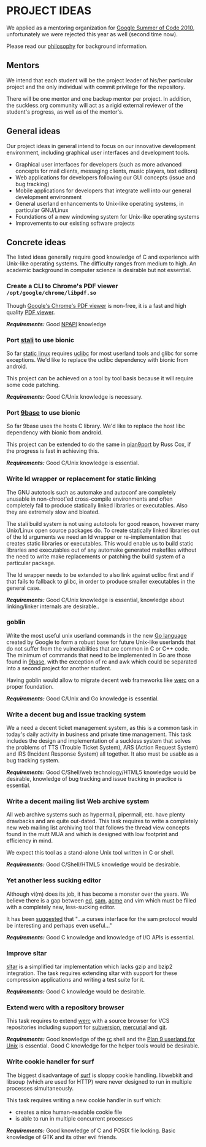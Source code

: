 PROJECT IDEAS 
=============
We applied as a mentoring organization for [Google Summer of Code
2010](http://socghop.appspot.com/), unfortunately we were rejected this year as
well (second time now).

Please read our [philosophy](/manifest) for background information.

Mentors
-------
We intend that each student will be the project leader of his/her particular
project and the only individual with commit privilege for the repository.

There will be one mentor and one backup mentor per project. In addition, the
suckless.org community will act as a rigid external reviewer of the
student's progress, as well as of the mentor's.

General ideas
-------------
Our project ideas in general intend to focus on our innovative development
environment, including graphical user interfaces and development tools.

* Graphical user interfaces for developers (such as more advanced
  concepts for mail clients, messaging clients, music players, text editors)
* Web applications for developers following our GUI concepts (issue and bug
  tracking)
* Mobile applications for developers that integrate well into our general
  development environment
* General userland enhancements to Unix-like operating systems, in particular
  GNU/Linux
* Foundations of a new windowing system for Unix-like operating systems
* Improvements to our existing software projects

Concrete ideas
--------------
The listed ideas generally require good knowledge of C and experience with
Unix-like operating systems. The difficulty ranges from medium to high.
An academic background in computer science is desirable but not essential.

### Create a CLI to Chrome's PDF viewer `/opt/google/chrome/libpdf.so`

Though [Google's Chrome's PDF
viewer](http://blog.chromium.org/2010/06/bringing-improved-pdf-support-to-google.html)
is non-free, it is a fast and high quality [PDF
viewer](http://en.wikipedia.org/wiki/Portable_Document_Format).

***Requirements:*** Good [NPAPI](https://wiki.mozilla.org/NPAPI:Pepper) knowledge

### Port [stali](http://sta.li) to use bionic

So far [static linux](http://sta.li) requires [uclibc](http://www.uclibc.org) for most userland
tools and glibc for some exceptions. We'd like to replace the uclibc dependency
with bionic from android.

This project can be achieved on a tool by tool basis because it will require
some code patching.

***Requirements:*** Good C/Unix knowledge is necessary.

### Port [9base](http://tools.suckless.org/9base) to use bionic

So far 9base uses the hosts C library. We'd like to replace the host libc
dependency with bionic from android.

This project can be extended to do the same in
[plan9port](http://swtch.com/plan9port/) by Russ Cox, if the progress is fast
in achieving this.

***Requirements:*** Good C/Unix knowledge is essential.

### Write ld wrapper or replacement for static linking

The GNU autotools such as automake and autoconf are completely unusable in
non-chroot'ed cross-compile environments and often completely fail to produce
statically linked libraries or executables.  Also they are
extremely slow and bloated.

The stali build system is not using autotools for good reason, however many
Unix/Linux open source packages do. To create statically linked libraries out
of the ld arguments we need an ld wrapper or re-implementation that creates
static libraries or executables. This would enable us to build static libraries
and executables out of any automake generated makefiles without the need to
write make replacements or patching the build system of a particular package.

The ld wrapper needs to be extended to also link against uclibc first and if
that fails to fallback to glibc, in order to produce smaller executables in the
general case.

***Requirements:*** Good C/Unix knowledge is essential, knowledge about linking/linker internals are desirable..

### goblin

Write the most useful unix userland commands in the new [Go
language](http://golang.org) created by Google to form a robust base for future
Unix-like userlands that do not suffer from the vulnerabilities that are common
in C or C++ code. The minimum of commands that need to be implemented in Go are
those found in [9base](http://tools.suckless.org/9base), with the exception of
rc and awk which could be separated into a second project for another student.

Having goblin would allow to migrate decent web frameworks like
[werc](http://werc.cat-v.org) on a proper foundation.

***Requirements:*** Good C/Unix and Go knowledge is essential.

### Write a decent bug and issue tracking system

We a need a decent ticket management system, as this is a common task in
today's daily activity in business and private time management. This task
includes the design and implementation of a suckless system that solves the
problems of TTS (Trouble Ticket System), ARS (Action Request System) and IRS
(Incident Response System) all together. It also must be usable as a bug
tracking system.

***Requirements:*** Good C/Shell/web technology/HTML5 knowledge would be desirable, knowledge of bug tracking and issue tracking in practice is essential.

### Write a decent mailing list Web archive system

All web archive systems such as hypermail, pipermail, etc. have plenty
drawbacks and are quite out-dated. This task requires to write a completely new
web mailing list archiving tool that follows the thread view concepts found in
the mutt MUA and which is designed with low footprint and efficiency in mind.

We expect this tool as a stand-alone Unix tool written in C or shell.

***Requirements:*** Good C/Shell/HTML5 knowledge would be desirable.

### Yet another less sucking editor

Although vi(m) does its job, it has become a monster over the years. We
believe there is a gap between [ed](http://man.cat-v.org/plan_9/1/ed),
[sam](http://sam.cat-v.org), [acme](http://acme.cat-v.org) and vim which must
be filled with a completely new, less-sucking editor.

It has been [suggested](http://lists.suckless.org/dev/0911/2255.html) that
"...a curses interface for the sam protocol would be interesting and perhaps
even useful..."

***Requirements:*** Good C knowledge and knowledge of I/O APIs is essential.

### Improve sltar

[sltar](http://s01.de/~gottox/index.cgi/proj_sltar) is a simplified tar
implementation which lacks gzip and bzip2 integration. The task requires
extending sltar with support for these compression applications and writing a
test suite for it.

***Requirements:*** Good C knowledge would be desirable.

### Extend werc with a repository browser

This task requires to extend [werc](http://werc.cat-v.org) with a source
browser for VCS repositories including support for
[subversion](http://subversion.tigris.org/),
[mercurial](http://www.selenic.com/mercurial/) and [git](http://git-scm.com).

***Requirements:*** Good knowledge of the [rc](http://en.wikipedia.org/wiki/Rc) shell
and the [Plan 9 userland for Unix](http://plan9.us) is essential. Good C
knowledge for the helper tools would be desirable.

### Write cookie handler for surf

The biggest disadvantage of [surf](http://surf.suckless.org) is sloppy
cookie handling. libwebkit and libsoup (which are used for HTTP) were never
designed to run in multiple processes simultaneously.

This task requires writing a new cookie handler in surf which:

* creates a nice human-readable cookie file
* is able to run in multiple concurrent processes

***Requirements:*** Good knowledge of C and POSIX file locking. Basic knowledge
of GTK and its other evil friends.
